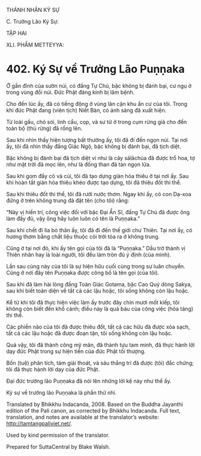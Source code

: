 THÁNH NHÂN KÝ SỰ

C. Trưởng Lão Ký Sự:

TẬP HAI

XLI. PHẨM METTEYYA:

# 402\. Ký Sự về Trưởng Lão Puṇṇaka

Ở gần đỉnh của sườn núi, có đấng Tự Chủ, bậc không bị đánh bại, cư ngụ ở trong vùng đồi núi. Đức Phật đáng kính bị lâm bệnh.

Cho đến lúc ấy, đã có tiếng động ở vùng lân cận khu ẩn cư của tôi. Trong khi đức Phật đang (viên tịch) Niết Bàn, có ánh sáng đã xuất hiện.

Từ loài gấu, chó sói, linh cẩu, cọp, và sư tử ở trong cụm rừng già cho đến toàn bộ (thú rừng) đã rống lên.

Sau khi nhìn thấy hiện tượng bất thường ấy, tôi đã đi đến ngọn núi. Tại nơi ấy, tôi đã nhìn thấy đấng Giác Ngộ, bậc không bị đánh bại, đã tịch diệt.

Bậc không bị đánh bại đã tịch diệt ví như là cây sālāchúa đã được trổ hoa, tợ như mặt trời đã mọc lên, như là đống than đã tàn ngọn lửa.

Sau khi gom đầy cỏ và củi, tôi đã tạo dựng giàn hỏa thiêu ở tại nơi ấy. Sau khi hoàn tất giàn hỏa thiêu khéo được tạo dựng, tôi đã thiêu đốt thi thể.

Sau khi thiêu đốt thi thể, tôi đã rưới nước thơm. Ngay khi ấy, có con Dạ-xoa đứng ở trên không trung đã đặt tên (cho tôi) rằng:

“Này vị hiền trí, công việc đối với bậc Đại Ẩn Sĩ, đấng Tự Chủ đã được ông làm đầy đủ, vậy ông hãy luôn luôn có tên là Puṇṇaka.”

Sau khi chết đi lìa bỏ thân ấy, tôi đã đi đến thế giới chư Thiên. Tại nơi ấy, có hương thơm bằng chất liệu thuộc cõi trời tỏa ra ở không trung.

Cũng ở tại nơi đó, khi ấy tên gọi của tôi đã là “Puṇṇaka.” Dầu trở thành vị Thiên nhân hay là loài người, tôi đều làm tròn đủ ý định (của mình).

Lần sau cùng này của tôi là sự hiện hữu cuối cùng trong sự luân chuyển. Cũng ở nơi đây tên Puṇṇaka được công bố là tên gọi (của tôi).

Sau khi đã làm hài lòng đấng Toàn Giác Gotama, bậc Cao Quý dòng Sakya, sau khi biết toàn diện về tất cả các lậu hoặc, tôi sống không còn lậu hoặc.

Kể từ khi tôi đã thực hiện việc làm ấy trước đây chín mươi mốt kiếp, tôi không còn biết đến khổ cảnh; điều này là quả báu của công việc (hỏa táng) thi thể.

Các phiền não của tôi đã được thiêu đốt, tất cả các hữu đã được xóa sạch, tất cả các lậu hoặc đã được đoạn tận, tôi sống không còn lậu hoặc.

Quả vậy, tôi đã thành công mỹ mãn, đã thành tựu tam minh, đã thực hành lời dạy đức Phật trong sự hiện tiền của đức Phật tối thượng.

Bốn (tuệ) phân tích, tám giải thoát, và sáu thắng trí đã được (tôi) đắc chứng; tôi đã thực hành lời dạy của đức Phật.

Đại đức trưởng lão Puṇṇaka đã nói lên những lời kệ này như thế ấy.

Ký sự về trưởng lão Puṇṇaka là phần thứ nhì.

Translated by Bhikkhu Indacanda, 2008. Based on the Buddha Jayanthi edition of the Pali canon, as corrected by Bhikkhu Indacanda. Full text, translation, and notes are available at the translator’s website: http://tamtangpaliviet.net/.

Used by kind permission of the translator.

Prepared for SuttaCentral by Blake Walsh.